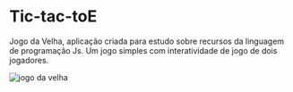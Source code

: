 # Tic-tac-toE
Jogo da Velha, aplicação criada para estudo sobre recursos da linguagem de programação Js. Um jogo simples com interatividade de jogo de dois jogadores.

![jogo da velha](https://github.com/joaovitorcidralv/Tic-tac-toE/assets/119749953/40386c1c-7958-4cd5-be13-558d3d42c5c5)
